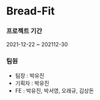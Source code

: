 # Bread-Fit

### 프로젝트 기간
2021-12-22 ~ 202112-30

### 팀원
- 팀장 : 박유진
- 기획자 : 박유진
- FE : 박유진, 박서영, 오래규, 김상돈
